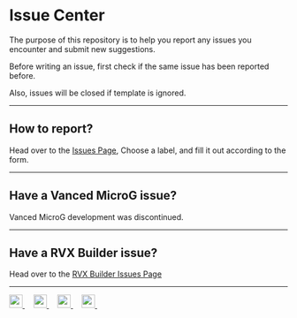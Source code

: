 # Issue Center

The purpose of this repository is to help you report any issues you encounter and submit new suggestions.

Before writing an issue, first check if the same issue has been reported before.

Also, issues will be closed if template is ignored.
___
## How to report?

Head over to the [Issues Page](https://github.com/inotia00/ReVanced_Extended/issues/new/choose), Choose a label, and fill it out according to the form.
___
## Have a Vanced MicroG issue?

Vanced MicroG development was discontinued.
___
## Have a RVX Builder issue?

Head over to the [RVX Builder Issues Page](https://github.com/inotia00/rvx-builder/issues)
___
<p align="left">
    <a href="https://github.com/inotia00/revanced-documentation/wiki">
        <picture>
            <source height="24px" media="(prefers-color-scheme: dark)" srcset="https://i.ibb.co/dMMmCrW/Git-Hub-Mark.png" />
            <img height="24px" src="https://i.ibb.co/9wV3HGF/Git-Hub-Mark-Light.png" />
        </picture>
    </a>&nbsp;&nbsp;&nbsp;
    <a href="https://reddit.com/r/revancedextended">
        <img height="24px" src="https://user-images.githubusercontent.com/13122796/178032351-9d9d5619-8ef7-470a-9eec-2744ece54553.png" />
    </a>&nbsp;&nbsp;&nbsp;
    <a href="https://t.me/revanced_extended">
        <img height="24px" src="https://user-images.githubusercontent.com/13122796/178032213-faf25ab8-0bc3-4a94-a730-b524c96df124.png" />
    </a>&nbsp;&nbsp;&nbsp;
    <a href="https://t.me/revanced_extended_repo">
        <img height="24px" src="https://user-images.githubusercontent.com/13122796/178032213-faf25ab8-0bc3-4a94-a730-b524c96df124.png" />
    </a>&nbsp;&nbsp;&nbsp;
</p>
